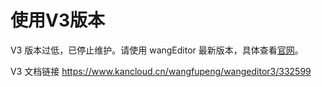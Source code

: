# 使用V3版本

V3 版本过低，已停止维护。请使用 wangEditor 最新版本，具体查看[官网](https://www.wangeditor.com/)。

V3 文档链接 https://www.kancloud.cn/wangfupeng/wangeditor3/332599
